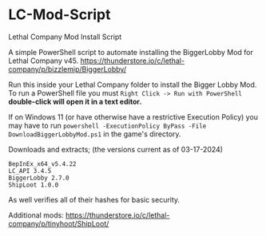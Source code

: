 # LC-Mod-Script
Lethal Company Mod Install Script

A simple PowerShell script to automate installing the BiggerLobby Mod for Lethal Company v45.
https://thunderstore.io/c/lethal-company/p/bizzlemip/BiggerLobby/


Run this inside your Lethal Company folder to install the Bigger Lobby Mod.
To run a PowerShell file you must `Right Click -> Run with PowerShell` **double-click will open it in a text editor.**

If on Windows 11 (or have otherwise have a restrictive Execution Policy) you may have to run `powershell -ExecutionPolicy ByPass -File DownloadBiggerLobbyMod.ps1` in the game's directory.

Downloads and extracts; (the versions current as of 03-17-2024)
```
BepInEx_x64_v5.4.22
LC_API 3.4.5
BiggerLobby 2.7.0
ShipLoot 1.0.0
```

As well verifies all of their hashes for basic security.


Additional mods:
https://thunderstore.io/c/lethal-company/p/tinyhoot/ShipLoot/
